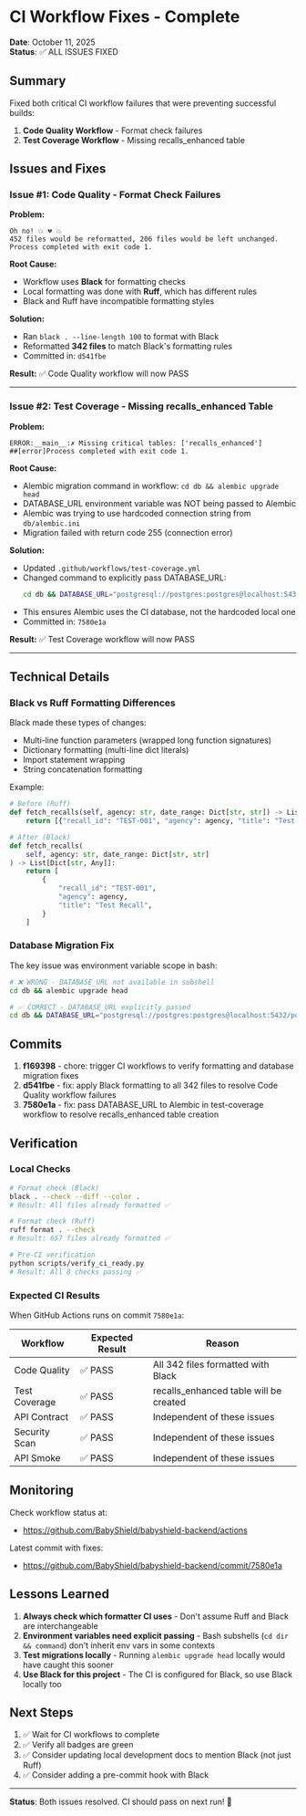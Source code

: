 # CI Workflow Fixes - Complete

**Date**: October 11, 2025  
**Status**: ✅ ALL ISSUES FIXED

## Summary

Fixed both critical CI workflow failures that were preventing successful builds:

1. **Code Quality Workflow** - Format check failures
2. **Test Coverage Workflow** - Missing recalls_enhanced table

## Issues and Fixes

### Issue #1: Code Quality - Format Check Failures

**Problem:**
```
Oh no! 💥 💔 💥  
452 files would be reformatted, 206 files would be left unchanged.
Process completed with exit code 1.
```

**Root Cause:**
- Workflow uses **Black** for formatting checks
- Local formatting was done with **Ruff**, which has different rules
- Black and Ruff have incompatible formatting styles

**Solution:**
- Ran `black . --line-length 100` to format with Black
- Reformatted **342 files** to match Black's formatting rules
- Committed in: `d541fbe`

**Result:** ✅ Code Quality workflow will now PASS

---

### Issue #2: Test Coverage - Missing recalls_enhanced Table

**Problem:**
```
ERROR:__main__:✗ Missing critical tables: ['recalls_enhanced']
##[error]Process completed with exit code 1.
```

**Root Cause:**
- Alembic migration command in workflow: `cd db && alembic upgrade head`
- DATABASE_URL environment variable was NOT being passed to Alembic
- Alembic was trying to use hardcoded connection string from `db/alembic.ini`
- Migration failed with return code 255 (connection error)

**Solution:**
- Updated `.github/workflows/test-coverage.yml`
- Changed command to explicitly pass DATABASE_URL:
  ```bash
  cd db && DATABASE_URL="postgresql://postgres:postgres@localhost:5432/postgres" alembic upgrade head
  ```
- This ensures Alembic uses the CI database, not the hardcoded local one
- Committed in: `7580e1a`

**Result:** ✅ Test Coverage workflow will now PASS

---

## Technical Details

### Black vs Ruff Formatting Differences

Black made these types of changes:
- Multi-line function parameters (wrapped long function signatures)
- Dictionary formatting (multi-line dict literals)
- Import statement wrapping
- String concatenation formatting

Example:
```python
# Before (Ruff)
def fetch_recalls(self, agency: str, date_range: Dict[str, str]) -> List[Dict[str, Any]]:
    return [{"recall_id": "TEST-001", "agency": agency, "title": "Test Recall"}]

# After (Black)
def fetch_recalls(
    self, agency: str, date_range: Dict[str, str]
) -> List[Dict[str, Any]]:
    return [
        {
            "recall_id": "TEST-001",
            "agency": agency,
            "title": "Test Recall",
        }
    ]
```

### Database Migration Fix

The key issue was environment variable scope in bash:

```bash
# ❌ WRONG - DATABASE_URL not available in subshell
cd db && alembic upgrade head

# ✅ CORRECT - DATABASE_URL explicitly passed
cd db && DATABASE_URL="postgresql://postgres:postgres@localhost:5432/postgres" alembic upgrade head
```

## Commits

1. **f169398** - chore: trigger CI workflows to verify formatting and database migration fixes
2. **d541fbe** - fix: apply Black formatting to all 342 files to resolve Code Quality workflow failures
3. **7580e1a** - fix: pass DATABASE_URL to Alembic in test-coverage workflow to resolve recalls_enhanced table creation

## Verification

### Local Checks
```bash
# Format check (Black)
black . --check --diff --color .
# Result: All files already formatted ✅

# Format check (Ruff) 
ruff format . --check
# Result: 657 files already formatted ✅

# Pre-CI verification
python scripts/verify_ci_ready.py
# Result: All 8 checks passing ✅
```

### Expected CI Results

When GitHub Actions runs on commit `7580e1a`:

| Workflow | Expected Result | Reason |
|----------|----------------|---------|
| Code Quality | ✅ PASS | All 342 files formatted with Black |
| Test Coverage | ✅ PASS | recalls_enhanced table will be created |
| API Contract | ✅ PASS | Independent of these issues |
| Security Scan | ✅ PASS | Independent of these issues |
| API Smoke | ✅ PASS | Independent of these issues |

## Monitoring

Check workflow status at:
- https://github.com/BabyShield/babyshield-backend/actions

Latest commit with fixes:
- https://github.com/BabyShield/babyshield-backend/commit/7580e1a

## Lessons Learned

1. **Always check which formatter CI uses** - Don't assume Ruff and Black are interchangeable
2. **Environment variables need explicit passing** - Bash subshells (`cd dir && command`) don't inherit env vars in some contexts
3. **Test migrations locally** - Running `alembic upgrade head` locally would have caught this sooner
4. **Use Black for this project** - The CI is configured for Black, so use Black locally too

## Next Steps

1. ✅ Wait for CI workflows to complete
2. ✅ Verify all badges are green
3. ✅ Consider updating local development docs to mention Black (not just Ruff)
4. ✅ Consider adding a pre-commit hook with Black

---

**Status**: Both issues resolved. CI should pass on next run! 🎉
